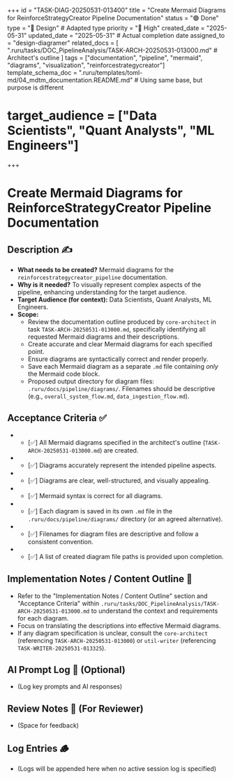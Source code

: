 +++
id = "TASK-DIAG-20250531-013400"
title = "Create Mermaid Diagrams for ReinforceStrategyCreator Pipeline Documentation"
status = "🟢 Done"
type = "🎨 Design" # Adapted type
priority = "🔼 High"
created_date = "2025-05-31"
updated_date = "2025-05-31" # Actual completion date
assigned_to = "design-diagramer"
related_docs = [
    ".ruru/tasks/DOC_PipelineAnalysis/TASK-ARCH-20250531-013000.md" # Architect's outline
]
tags = ["documentation", "pipeline", "mermaid", "diagrams", "visualization", "reinforcestrategycreator"]
template_schema_doc = ".ruru/templates/toml-md/04_mdtm_documentation.README.md" # Using same base, but purpose is different
# target_audience = ["Data Scientists", "Quant Analysts", "ML Engineers"]
+++

# Create Mermaid Diagrams for ReinforceStrategyCreator Pipeline Documentation

## Description ✍️

*   **What needs to be created?** Mermaid diagrams for the `reinforcestrategycreator_pipeline` documentation.
*   **Why is it needed?** To visually represent complex aspects of the pipeline, enhancing understanding for the target audience.
*   **Target Audience (for context):** Data Scientists, Quant Analysts, ML Engineers.
*   **Scope:**
    *   Review the documentation outline produced by `core-architect` in task `TASK-ARCH-20250531-013000.md`, specifically identifying all requested Mermaid diagrams and their descriptions.
    *   Create accurate and clear Mermaid diagrams for each specified point.
    *   Ensure diagrams are syntactically correct and render properly.
    *   Save each Mermaid diagram as a separate `.md` file containing *only* the Mermaid code block.
    *   Proposed output directory for diagram files: `.ruru/docs/pipeline/diagrams/`. Filenames should be descriptive (e.g., `overall_system_flow.md`, `data_ingestion_flow.md`).

## Acceptance Criteria ✅

*   - [✅] All Mermaid diagrams specified in the architect's outline (`TASK-ARCH-20250531-013000.md`) are created.
*   - [✅] Diagrams accurately represent the intended pipeline aspects.
*   - [✅] Diagrams are clear, well-structured, and visually appealing.
*   - [✅] Mermaid syntax is correct for all diagrams.
*   - [✅] Each diagram is saved in its own `.md` file in the `.ruru/docs/pipeline/diagrams/` directory (or an agreed alternative).
*   - [✅] Filenames for diagram files are descriptive and follow a consistent convention.
*   - [✅] A list of created diagram file paths is provided upon completion.

## Implementation Notes / Content Outline 📝

*   Refer to the "Implementation Notes / Content Outline" section and "Acceptance Criteria" within `.ruru/tasks/DOC_PipelineAnalysis/TASK-ARCH-20250531-013000.md` to understand the context and requirements for each diagram.
*   Focus on translating the descriptions into effective Mermaid diagrams.
*   If any diagram specification is unclear, consult the `core-architect` (referencing `TASK-ARCH-20250531-013000`) or `util-writer` (referencing `TASK-WRITER-20250531-013325`).

## AI Prompt Log 🤖 (Optional)

*   (Log key prompts and AI responses)

## Review Notes 👀 (For Reviewer)

*   (Space for feedback)
## Log Entries 🪵

*   (Logs will be appended here when no active session log is specified)